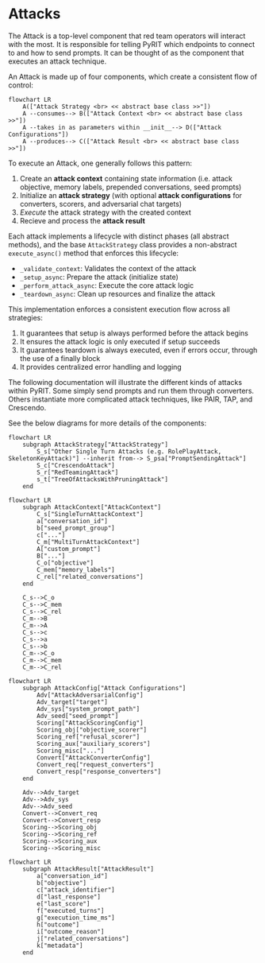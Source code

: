 # Attacks

The Attack is a top-level component that red team operators will interact with the most. It is responsible for telling PyRIT which endpoints to connect to and how to send prompts. It can be thought of as the component that executes an attack technique.

An Attack is made up of four components, which create a consistent flow of control:

```{mermaid}
flowchart LR
    A(["Attack Strategy <br> << abstract base class >>"])
    A --consumes--> B(["Attack Context <br> << abstract base class >>"])
    A --takes in as parameters within __init__--> D(["Attack Configurations"])
    A --produces--> C(["Attack Result <br> << abstract base class >>"])
```

To execute an Attack, one generally follows this pattern:
1. Create an **attack context** containing state information (i.e. attack objective, memory labels, prepended conversations, seed prompts)
2. Initialize an **attack strategy** (with optional **attack configurations** for converters, scorers, and adversarial chat targets)
3. _Execute_ the attack strategy with the created context
4. Recieve and process the **attack result**

Each attack implements a lifecycle with distinct phases (all abstract methods), and the base `AttackStrategy` class provides a non-abstract `execute_async()` method that enforces this lifecycle:
* `_validate_context`: Validates the context of the attack
* `_setup_async`: Prepare the attack (initialize state)
* `_perform_attack_async`: Execute the core attack logic
* `_teardown_async`: Clean up resources and finalize the attack

This implementation enforces a consistent execution flow across all strategies:
1. It guarantees that setup is always performed before the attack begins
2. It ensures the attack logic is only executed if setup succeeds
3. It guarantees teardown is always executed, even if errors occur, through the use of a finally block
4. It provides centralized error handling and logging

The following documentation will illustrate the different kinds of attacks within PyRIT. Some simply send prompts and run them through converters. Others instantiate more complicated attack techniques, like PAIR, TAP, and Crescendo.

See the below diagrams for more details of the components:
```{mermaid}
flowchart LR
    subgraph AttackStrategy["AttackStrategy"]
        S_s["Other Single Turn Attacks (e.g. RolePlayAttack, SkeletonKeyAttack)"] --inherit from--> S_psa["PromptSendingAttack"]
        S_c["CrescendoAttack"]
        S_r["RedTeamingAttack"]
        s_t["TreeOfAttacksWithPruningAttack"]
    end
```

```{mermaid}
flowchart LR
    subgraph AttackContext["AttackContext"]
        C_s["SingleTurnAttackContext"]
        a["conversation_id"]
        b["seed_prompt_group"]
        c["..."]
        C_m["MultiTurnAttackContext"]
        A["custom_prompt"]
        B["..."]
        C_o["objective"]
        C_mem["memory_labels"]
        C_rel["related_conversations"]
    end

    C_s-->C_o
    C_s-->C_mem
    C_s-->C_rel
    C_m-->B
    C_m-->A
    C_s-->c
    C_s-->a
    C_s-->b
    C_m-->C_o
    C_m-->C_mem
    C_m-->C_rel
```

```{mermaid}
flowchart LR
    subgraph AttackConfig["Attack Configurations"]
        Adv["AttackAdversarialConfig"]
        Adv_target["target"]
        Adv_sys["system_prompt_path"]
        Adv_seed["seed_prompt"]
        Scoring["AttackScoringConfig"]
        Scoring_obj["objective_scorer"]
        Scoring_ref["refusal_scorer"]
        Scoring_aux["auxiliary_scorers"]
        Scoring_misc["..."]
        Convert["AttackConverterConfig"]
        Convert_req["request_converters"]
        Convert_resp["response_converters"]
    end

    Adv-->Adv_target
    Adv-->Adv_sys
    Adv-->Adv_seed
    Convert-->Convert_req
    Convert-->Convert_resp
    Scoring-->Scoring_obj
    Scoring-->Scoring_ref
    Scoring-->Scoring_aux
    Scoring-->Scoring_misc
```

```{mermaid}
flowchart LR
    subgraph AttackResult["AttackResult"]
        a["conversation_id"]
        b["objective"]
        c["attack_identifier"]
        d["last_response"]
        e["last_score"]
        f["executed_turns"]
        g["execution_time_ms"]
        h["outcome"]
        i["outcome_reason"]
        j["related_conversations"]
        k["metadata"]
    end
```
